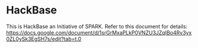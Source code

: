 # HackBase
This is HackBase an Initiative of SPARK. Refer to this document for details: https://docs.google.com/document/d/1srGrMxaPLkP0VNZU3JZqIBo4Ry3yx0ZL0ySk3EgSH7s/edit?tab=t.0

